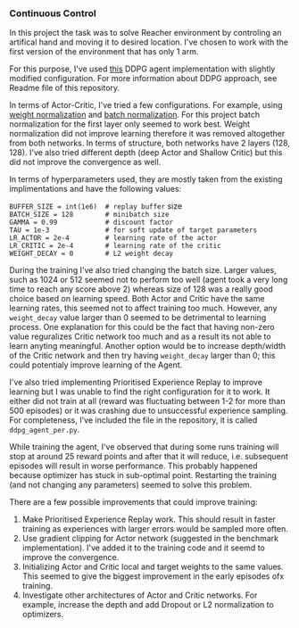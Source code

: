 ### Continuous Control

In this project the task was to solve Reacher environment by controling an artifical hand and moving it to desired location. I've chosen to work with the first version of the environment that has only 1 arm.

For this purpose, I've used [this](https://github.com/udacity/deep-reinforcement-learning/tree/master/ddpg-bipedal) DDPG agent implementation with slightly modified configuration. For more information about DDPG approach, see Readme file of this repository.

In terms of Actor-Critic, I've tried a few configurations. For example, using [weight normalization](https://pytorch.org/docs/stable/_modules/torch/nn/utils/weight_norm.html) and [batch normalization](https://pytorch.org/docs/stable/_modules/torch/nn/modules/batchnorm.html). For this project batch normalization for the first layer only seemed to work best. Weight normalization did not improve learning therefore it was removed altogether from both networks. In terms of structure, both networks have 2 layers (128, 128). I've also tried different depth (deep Actor and Shallow Critic) but this did not improve the convergence as well.

In terms of hyperparameters used, they are mostly taken from the existing implimentations and have the following values: </br>

`BUFFER_SIZE = int(1e6)  # replay buffer` size <br/>
`BATCH_SIZE = 128        # minibatch size` <br/>
`GAMMA = 0.99            # discount factor` <br/>
`TAU = 1e-3              # for soft update of target parameters` <br/>
`LR_ACTOR = 2e-4         # learning rate of the actor` <br/>
`LR_CRITIC = 2e-4        # learning rate of the critic` <br/>
`WEIGHT_DECAY = 0        # L2 weight decay` <br/>

During the training I've also tried changing the batch size. Larger values, such as 1024 or 512 seemed not to perform too well (agent took a very long time to reach any score above 2) whereas size of 128 was a really good choice based on learning speed. Both Actor and Critic have the same learning rates, this seemed not to affect training too much. However, any `weight_decay` value larger than 0 seemed to be detrimental to learning process. One explanation for this could be the fact that having non-zero value reguralizes Critic network too much and as a result its not able to learn anyting meaningful. Another option would be to increase depth/width of the Critic network and then try having `weight_decay` larger than 0; this could potentialy improve learning of the Agent.

I've also tried implementing Prioritised Experience Replay to improve learning but I was unable to find the right configuration for it to work. It either did not train at all (reward was fluctuating between 1-2 for more than  500 episodes) or it was crashing due to unsuccessful experience sampling. For completeness, I've included the file in the repository, it is called `ddpg_agent_per.py`.

While training the agent, I've observed that during some runs training will stop at around 25 reward points and after that it will reduce, i.e. subsequent episodes will result in worse performance. This probably happened because optimizer has stuck in sub-optimal point. Restarting the training (and not changing any parameters) seemed to solve this problem.

There are a few possible improvements that could improve training:
1. Make Prioritised Experience Replay work. This should result in faster training as experiences with larger errors would be sampled more often.
2. Use gradient clipping for Actor network (suggested in the benchmark implementation). I've added it to the training code and it seemd to improve the convergence.
3. Initializing Actor and Critic local and target weights to the same values. This seemed to give the biggest improvement in the early episodes ofx training.
4. Investigate other architectures of Actor and Critic networks. For example, increase the depth and add Dropout or L2 normalization to optimizers.